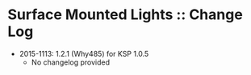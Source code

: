 # Surface Mounted Lights :: Change Log

* 2015-1113: 1.2.1 (Why485) for KSP 1.0.5
	+ No changelog provided
